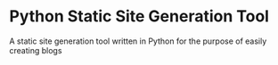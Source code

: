 # Python Static Site Generation Tool
A static site generation tool written in Python for the purpose of easily creating blogs
